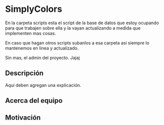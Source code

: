 # SimplyColors

En la carpeta scripts esta el script de la base de datos que estoy ocupando
para que trabajen sobre ella y la vayan actualizando a medida que implementen
mas cosas.

En caso que hagan otros scripts subanlos a esa carpeta asi siempre lo mantenemos
en linea y actualizado.

Sin mas, el admin del proyecto. Jajaj

## Descripción

Aquí deben agregan una explicación.

## Acerca del equipo



## Motivación


